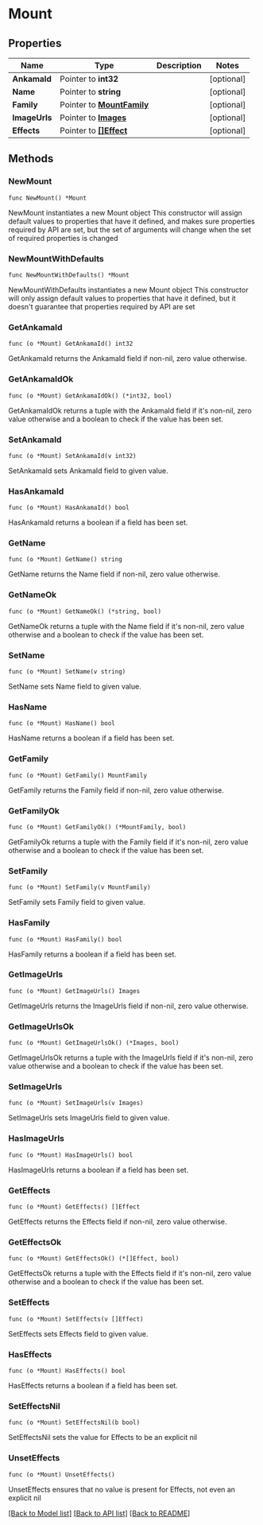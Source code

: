 # Mount

## Properties

Name | Type | Description | Notes
------------ | ------------- | ------------- | -------------
**AnkamaId** | Pointer to **int32** |  | [optional] 
**Name** | Pointer to **string** |  | [optional] 
**Family** | Pointer to [**MountFamily**](MountFamily.md) |  | [optional] 
**ImageUrls** | Pointer to [**Images**](Images.md) |  | [optional] 
**Effects** | Pointer to [**[]Effect**](Effect.md) |  | [optional] 

## Methods

### NewMount

`func NewMount() *Mount`

NewMount instantiates a new Mount object
This constructor will assign default values to properties that have it defined,
and makes sure properties required by API are set, but the set of arguments
will change when the set of required properties is changed

### NewMountWithDefaults

`func NewMountWithDefaults() *Mount`

NewMountWithDefaults instantiates a new Mount object
This constructor will only assign default values to properties that have it defined,
but it doesn't guarantee that properties required by API are set

### GetAnkamaId

`func (o *Mount) GetAnkamaId() int32`

GetAnkamaId returns the AnkamaId field if non-nil, zero value otherwise.

### GetAnkamaIdOk

`func (o *Mount) GetAnkamaIdOk() (*int32, bool)`

GetAnkamaIdOk returns a tuple with the AnkamaId field if it's non-nil, zero value otherwise
and a boolean to check if the value has been set.

### SetAnkamaId

`func (o *Mount) SetAnkamaId(v int32)`

SetAnkamaId sets AnkamaId field to given value.

### HasAnkamaId

`func (o *Mount) HasAnkamaId() bool`

HasAnkamaId returns a boolean if a field has been set.

### GetName

`func (o *Mount) GetName() string`

GetName returns the Name field if non-nil, zero value otherwise.

### GetNameOk

`func (o *Mount) GetNameOk() (*string, bool)`

GetNameOk returns a tuple with the Name field if it's non-nil, zero value otherwise
and a boolean to check if the value has been set.

### SetName

`func (o *Mount) SetName(v string)`

SetName sets Name field to given value.

### HasName

`func (o *Mount) HasName() bool`

HasName returns a boolean if a field has been set.

### GetFamily

`func (o *Mount) GetFamily() MountFamily`

GetFamily returns the Family field if non-nil, zero value otherwise.

### GetFamilyOk

`func (o *Mount) GetFamilyOk() (*MountFamily, bool)`

GetFamilyOk returns a tuple with the Family field if it's non-nil, zero value otherwise
and a boolean to check if the value has been set.

### SetFamily

`func (o *Mount) SetFamily(v MountFamily)`

SetFamily sets Family field to given value.

### HasFamily

`func (o *Mount) HasFamily() bool`

HasFamily returns a boolean if a field has been set.

### GetImageUrls

`func (o *Mount) GetImageUrls() Images`

GetImageUrls returns the ImageUrls field if non-nil, zero value otherwise.

### GetImageUrlsOk

`func (o *Mount) GetImageUrlsOk() (*Images, bool)`

GetImageUrlsOk returns a tuple with the ImageUrls field if it's non-nil, zero value otherwise
and a boolean to check if the value has been set.

### SetImageUrls

`func (o *Mount) SetImageUrls(v Images)`

SetImageUrls sets ImageUrls field to given value.

### HasImageUrls

`func (o *Mount) HasImageUrls() bool`

HasImageUrls returns a boolean if a field has been set.

### GetEffects

`func (o *Mount) GetEffects() []Effect`

GetEffects returns the Effects field if non-nil, zero value otherwise.

### GetEffectsOk

`func (o *Mount) GetEffectsOk() (*[]Effect, bool)`

GetEffectsOk returns a tuple with the Effects field if it's non-nil, zero value otherwise
and a boolean to check if the value has been set.

### SetEffects

`func (o *Mount) SetEffects(v []Effect)`

SetEffects sets Effects field to given value.

### HasEffects

`func (o *Mount) HasEffects() bool`

HasEffects returns a boolean if a field has been set.

### SetEffectsNil

`func (o *Mount) SetEffectsNil(b bool)`

 SetEffectsNil sets the value for Effects to be an explicit nil

### UnsetEffects
`func (o *Mount) UnsetEffects()`

UnsetEffects ensures that no value is present for Effects, not even an explicit nil

[[Back to Model list]](../README.md#documentation-for-models) [[Back to API list]](../README.md#documentation-for-api-endpoints) [[Back to README]](../README.md)


